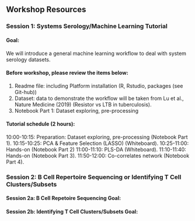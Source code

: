 ## Workshop Resources
### Session 1: Systems Serology/Machine Learning Tutorial
#### Goal:
We will introduce a general machine learning workflow to deal with system serology datasets.
#### Before workshop, please review the items below:
1. Readme file: including Platform installation (R, Rstudio, packages (see Git-hub))
2. Dataset: data to demonstrate the workflow will be taken from Lu et al., Nature Medicine (2019) (Resistor vs LTB in tuberculosis).
3. Notebook Part 1: Dataset exploring, pre-processing
#### Tutorial schedule (2 hours):
10:00-10:15: Preparation: Dataset exploring, pre-processing (Notebook Part 1).
10:15-10:25: PCA & Feature Selection (LASSO) (Whiteboard).
10:25-11:00: Hands-on (Notebook Part 2)
11:00-11:10: PLS-DA (Whiteboard).
11:10-11:40: Hands-on (Notebook Part 3).
11:50-12:00: Co-correlates network (Notebook Part 4).
### Session 2: B Cell Repertoire Sequencing or Identifying T Cell Clusters/Subsets
#### Session 2a: B Cell Repetoire Sequencing Goal:
#### Session 2b: Identifying T Cell Clusters/Subsets Goal:
